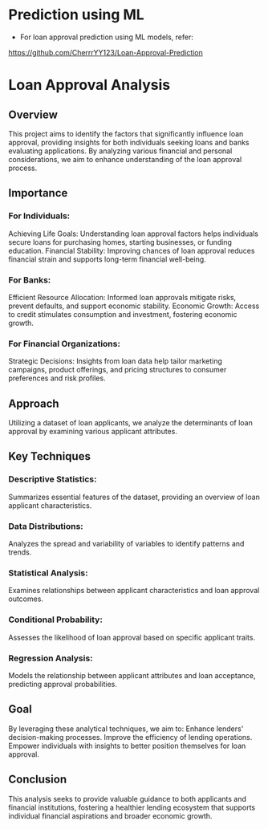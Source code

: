 # Prediction using ML

- For loan approval prediction using ML models, refer:

https://github.com/CherrrYY123/Loan-Approval-Prediction

# Loan Approval Analysis

## Overview
This project aims to identify the factors that significantly influence loan approval, providing insights for both individuals seeking loans and banks evaluating applications. By analyzing various financial and personal considerations, we aim to enhance understanding of the loan approval process.

## Importance
### For Individuals:
Achieving Life Goals: Understanding loan approval factors helps individuals secure loans for purchasing homes, starting businesses, or funding education.
Financial Stability: Improving chances of loan approval reduces financial strain and supports long-term financial well-being.
### For Banks:
Efficient Resource Allocation: Informed loan approvals mitigate risks, prevent defaults, and support economic stability.
Economic Growth: Access to credit stimulates consumption and investment, fostering economic growth.
### For Financial Organizations:
Strategic Decisions: Insights from loan data help tailor marketing campaigns, product offerings, and pricing structures to consumer preferences and risk profiles.

## Approach
Utilizing a dataset of loan applicants, we analyze the determinants of loan approval by examining various applicant attributes.

## Key Techniques
### Descriptive Statistics: 
Summarizes essential features of the dataset, providing an overview of loan applicant characteristics.
### Data Distributions: 
Analyzes the spread and variability of variables to identify patterns and trends.
### Statistical Analysis: 
Examines relationships between applicant characteristics and loan approval outcomes.
### Conditional Probability: 
Assesses the likelihood of loan approval based on specific applicant traits.
### Regression Analysis: 
Models the relationship between applicant attributes and loan acceptance, predicting approval probabilities.

## Goal
By leveraging these analytical techniques, we aim to:
Enhance lenders' decision-making processes.
Improve the efficiency of lending operations.
Empower individuals with insights to better position themselves for loan approval.

## Conclusion
This analysis seeks to provide valuable guidance to both applicants and financial institutions, fostering a healthier lending ecosystem that supports individual financial aspirations and broader economic growth.
